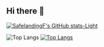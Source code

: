 ## Hi there 👋
[![SafelandingF's GitHub stats-Light](https://github-readme-stats.vercel.app/api?username=SafelandingF&show_icons=true&theme=default#gh-light-mode-only)](https://github.com/SafelandingF/github-readme-stats#gh-light-mode-only)

![Top Langs](https://github-readme-stats.vercel.app/api/top-langs/?username=SafelandingF&layout=compact)
[![Top Langs](https://github-readme-stats.vercel.app/api/top-langs/?username=SafelandingF)](https://github.com/SafelandingF/github-readme-stats)
<!--
**SafelandingF/SafelandingF** is a ✨ _special_ ✨ repository because its `README.md` (this file) appears on your GitHub profile.

Here are some ideas to get you started:

- 🔭 I’m currently working on ...
- 🌱 I’m currently learning ...
- 👯 I’m looking to collaborate on ...
- 🤔 I’m looking for help with ...
- 💬 Ask me about ...
- 📫 How to reach me: ...
- 😄 Pronouns: ...
- ⚡ Fun fact: ...
-->
